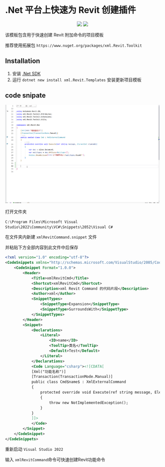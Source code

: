 # .Net 平台上快速为 Revit 创建插件

<p align="center">
  <a href="https://www.nuget.org/packages/xml.Revit.Templates"><img src="https://img.shields.io/nuget/v/xml.Revit.Templates?style=for-the-badge"></a>
  <a href="https://www.nuget.org/packages/xml.Revit.Templates"><img src="https://img.shields.io/nuget/dt/xml.Revit.Templates?style=for-the-badge"></a>
</p>

该模板包含用于快速创建 Revit 附加命令的项目模板

推荐使用拓展包 `https://www.nuget.org/packages/xml.Revit.Toolkit`

## Installation

1. 安装 [.Net SDK](https://dotnet.microsoft.com/download)
2. 运行 `dotnet new install xml.Revit.Templates` 安装更新项目模板

## code snipate

<p align="left">
    <picture>
        <source media="(prefers-color-scheme: dark)" width="750" srcset="assets/xmlRevitCommand.gif">
        <img alt="xmlRevitCommand" width="750" src="assets/xmlRevitCommand.gif">
    </picture>
</p>

打开文件夹

`C:\Program Files\Microsoft Visual Studio\2022\Community\VC#\Snippets\2052\Visual C#`

在文件夹内新建 `xmlRevitCommand.snippet` 文件

并粘贴下方全部内容到此文件中后保存

```xml
<?xml version="1.0" encoding="utf-8"?>
<CodeSnippets xmlns="http://schemas.microsoft.com/VisualStudio/2005/CodeSnippet">
	<CodeSnippet Format="1.0.0">
		<Header>
			<Title>xmlRevitCmd</Title>
			<Shortcut>xmlRevitCmd</Shortcut>
			<Description>xml Revit Command 的代码片段</Description>
			<Author>xml</Author>
			<SnippetTypes>
				<SnippetType>Expansion</SnippetType>
				<SnippetType>SurroundsWith</SnippetType>
			</SnippetTypes>
		</Header>
		<Snippet>
			<Declarations>
				<Literal>
					<ID>name</ID>
					<ToolTip>类名</ToolTip>
					<Default>Test</Default>
				</Literal>
			</Declarations>
			<Code Language="csharp"><![CDATA[
			[Xml("功能名称")]
			[Transaction(TransactionMode.Manual)]
			public class Cmd$name$ : XmlExternalCommand
			{
				protected override void Execute(ref string message, ElementSet elements)
				{
					throw new NotImplementedException();
				}		
			}
			]]>
			</Code>
		</Snippet>
	</CodeSnippet>
</CodeSnippets>

```

重新启动 `Visual Studio 2022` 

输入 `xmlRevitCommand`命令可快速创建Revit功能命令
